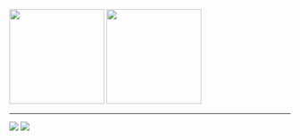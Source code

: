 <p style="display:inline">
  <img src="https://github-readme-stats.vercel.app/api?username=Primezane&show_icons=true&theme=tokyonight" height=170>
  <img src="https://github-readme-stats.vercel.app/api/top-langs/?username=Primezane&hide=css,html,jupyter%20notebook&theme=tokyonight&langs_count=2" height=170>
</p>
<hr>
<p style="display:inline">
  <img src="https://github-readme-stats.vercel.app/api/pin/?username=Primezane&repo=Gohelper&theme=tokyonight">
  <img src="https://github-readme-stats.vercel.app/api/pin/?username=Primezane&repo=Pydaper&theme=tokyonight">
</p>
